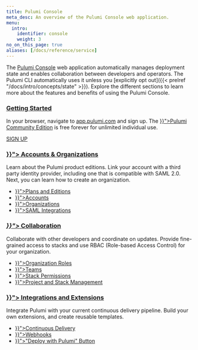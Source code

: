 ```yaml
---
title: Pulumi Console
meta_desc: An overview of the Pulumi Console web application.
menu:
  intro:
    identifier: console
    weight: 3
no_on_this_page: true
aliases: [/docs/reference/service]
---
```


The [Pulumi Console](https://app.pulumi.com) web application automatically manages deployment state and enables collaboration between developers and operators. The Pulumi CLI automatically uses it unless you [explicitly opt out]({{< prelref "/docs/intro/concepts/state" >}}). Explore the different sections to learn more about the features and benefits of using the Pulumi Console.

<div class="md:flex flex-row mt-6 mb-6">
    <div class="w-1/2 border-solid border-t-2 border-gray-200">
        <h3 class="no-anchor pt-4"><a href="https://app.pulumi.com" target="_blank"><i class="fas fa-angle-right pr-2"></i> Getting Started</a></h3>
        <p>
            In your browser, navigate to <a href="https://app.pulumi.com" target="_blank">app.pulumi.com</a> and sign up. The <a href="{{< prelref "/docs/intro/console/accounts-and-organizations/editions#community-edition" >}}">Pulumi Community Edition</a> is free forever
            for unlimited individual use.
        </p>
            <a class="btn btn-secondary" href="https://app.pulumi.com/signup" target="_blank">SIGN UP</a>
    </div>
    <div class="w-1/2 border-solid ml-4 border-t-2 border-gray-200">
        <h3 class="no-anchor pt-4"><a href="{{< prelref "/docs/intro/console/accounts-and-organizations" >}}"><i class="fas fa-user-circle pr-2"></i> Accounts & Organizations</a></h3>
        <p>Learn about the Pulumi product editions. Link your account with a third party identity provider, including one that is compatible with SAML 2.0. Next, you can learn how to create an organization.
        <ul class="p2">
            <li><a href="{{< prelref "/docs/intro/console/accounts-and-organizations/editions" >}}">Plans and Editions</a></li>
            <li><a href="{{< prelref "/docs/intro/console/accounts-and-organizations/accounts" >}}">Accounts</a></li>
            <li><a href="{{< prelref "/docs/intro/console/accounts-and-organizations/organizations" >}}">Organizations</a></li>
            <li><a href="{{< prelref "/docs/guides/saml" >}}">SAML Integrations</a></li>
        </ul>
    </div>
</div>

<div class="md:flex flex-row mt-6 mb-6">
    <div class="w-1/2 border-solid border-t-2 border-gray-200">
        <h3 class="no-anchor pt-4"><i class="fas fa-users pr-2"><a href="{{< prelref "/docs/intro/console/collaboration" >}}"></i> Collaboration</a></h3>
        <p>
            Collaborate with other developers and coordinate on updates. Provide fine-grained access to stacks and use RBAC (Role-based Access Control) for your organization.
        </p>
        <ul class="p2">
            <li><a href="{{< prelref "/docs/intro/console/collaboration/organization-roles" >}}">Organization Roles</a></li>
            <li><a href="{{< prelref "/docs/intro/console/collaboration/teams" >}}">Teams</a></li>
            <li><a href="{{< prelref "/docs/intro/console/collaboration/stack-permissions" >}}">Stack Permissions</a></li>
            <li><a href="{{< prelref "/docs/intro/console/collaboration/project-and-stack-management" >}}">Project and Stack Management</a></li>
        </ul>
    </div>
    <div class="w-1/2 border-solid ml-4 border-t-2 border-gray-200">
        <h3 class="no-anchor pt-4"><a href="{{< prelref "/docs/intro/console/extensions" >}}"><i class="fab fa-connectdevelop pr-2"></i> Integrations and Extensions</a></h3>
        <p>Integrate Pulumi with your current continuous delivery pipeline. Build your own extensions, and create reusable templates.
        <ul class="p2">
            <li><a href="{{< prelref "/docs/guides/continuous-delivery" >}}">Continuous Delivery</a></li>
            <li><a href="{{< prelref "/docs/intro/console/extensions/webhooks" >}}">Webhooks</a></li>
            <li><a href="{{< prelref "/docs/intro/console/extensions/pulumi-button" >}}">"Deploy with Pulumi" Button</a></li>
        </ul>
    </div>
</div>
